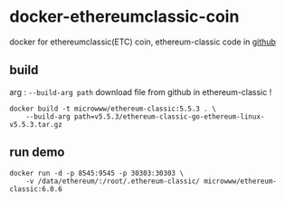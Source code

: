 # docker-ethereumclassic-coin
docker for ethereumclassic(ETC) coin, ethereum-classic code in [github](https://github.com/ethereumclassic/go-ethereum)

## build
arg : `--build-arg path` download file from github in ethereum-classic !

```
docker build -t microwww/ethereum-classic:5.5.3 . \
    --build-arg path=v5.5.3/ethereum-classic-go-ethereum-linux-v5.5.3.tar.gz
```

## run demo

```
docker run -d -p 8545:9545 -p 30303:30303 \
    -v /data/ethereum/:/root/.ethereum-classic/ microwww/ethereum-classic:6.0.6
```
